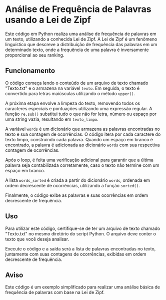 # Análise de Frequência de Palavras usando a Lei de Zipf

Este código em Python realiza uma análise de frequência de palavras em um texto, utilizando a conhecida Lei de Zipf. A Lei de Zipf é um fenômeno linguístico que descreve a distribuição de frequência das palavras em um determinado texto, onde a frequência de uma palavra é inversamente proporcional ao seu ranking.

## Funcionamento

O código começa lendo o conteúdo de um arquivo de texto chamado "Texto.txt" e o armazena na variável `texto`. Em seguida, o texto é convertido para letras maiúsculas utilizando o método `upper()`.

A próxima etapa envolve a limpeza do texto, removendo todos os caracteres especiais e pontuações utilizando uma expressão regular. A função `re.sub()` substitui tudo o que não for letra, número ou espaço por uma string vazia, resultando em `texto_limpo`.

A variável `words` é um dicionário que armazena as palavras encontradas no texto e sua contagem de ocorrências. O código itera por cada caractere do texto limpo, construindo cada palavra. Quando um espaço em branco é encontrado, a palavra é adicionada ao dicionário `words` com sua respectiva contagem de ocorrências.

Após o loop, é feita uma verificação adicional para garantir que a última palavra seja contabilizada corretamente, caso o texto não termine com um espaço em branco.

A lista `words_sorted` é criada a partir do dicionário `words`, ordenada em ordem decrescente de ocorrências, utilizando a função `sorted()`.

Finalmente, o código exibe as palavras e suas ocorrências em ordem decrescente de frequência.

## Uso

Para utilizar este código, certifique-se de ter um arquivo de texto chamado "Texto.txt" no mesmo diretório do script Python. O arquivo deve conter o texto que você deseja analisar.

Execute o código e a saída será a lista de palavras encontradas no texto, juntamente com suas contagens de ocorrências, exibidas em ordem decrescente de frequência.

## Aviso

Este código é um exemplo simplificado para realizar uma análise básica de frequência de palavras com base na Lei de Zipf. 
